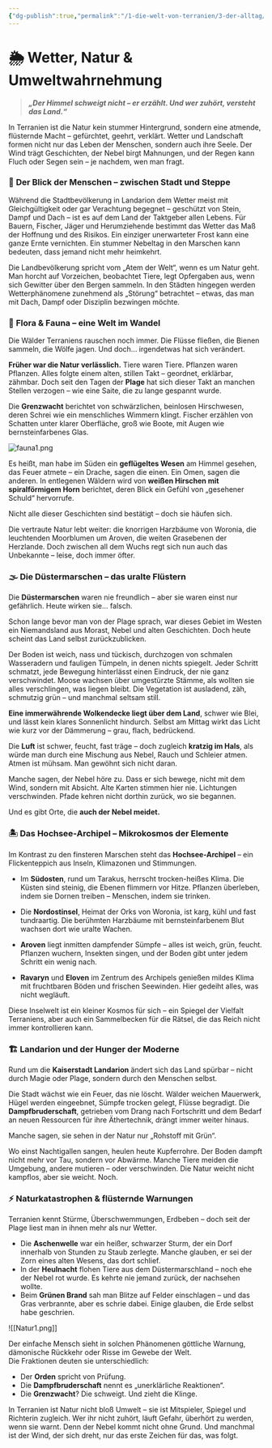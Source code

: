 ```yaml
---
{"dg-publish":true,"permalink":"/1-die-welt-von-terranien/3-der-alltag/wetter-natur-and-umweltwahrnehmung/"}
---
```


# 🌦 **Wetter, Natur & Umweltwahrnehmung**

> **_„Der Himmel schweigt nicht – er erzählt. Und wer zuhört, versteht das Land.“_**

In Terranien ist die Natur kein stummer Hintergrund, sondern eine atmende, flüsternde Macht – gefürchtet, geehrt, verklärt. Wetter und Landschaft formen nicht nur das Leben der Menschen, sondern auch ihre Seele. Der Wind trägt Geschichten, der Nebel birgt Mahnungen, und der Regen kann Fluch oder Segen sein – je nachdem, wen man fragt.

### 🌾 **Der Blick der Menschen – zwischen Stadt und Steppe**

Während die Stadtbevölkerung in Landarion dem Wetter meist mit Gleichgültigkeit oder gar Verachtung begegnet – geschützt von Stein, Dampf und Dach – ist es auf dem Land der Taktgeber allen Lebens. Für Bauern, Fischer, Jäger und Herumziehende bestimmt das Wetter das Maß der Hoffnung und des Risikos. Ein einziger unerwarteter Frost kann eine ganze Ernte vernichten. Ein stummer Nebeltag in den Marschen kann bedeuten, dass jemand nicht mehr heimkehrt.

Die Landbevölkerung spricht vom „Atem der Welt“, wenn es um Natur geht. Man horcht auf Vorzeichen, beobachtet Tiere, legt Opfergaben aus, wenn sich Gewitter über den Bergen sammeln. In den Städten hingegen werden Wetterphänomene zunehmend als „Störung“ betrachtet – etwas, das man mit Dach, Dampf oder Disziplin bezwingen möchte.

### 🌿 **Flora & Fauna – eine Welt im Wandel**

Die Wälder Terraniens rauschen noch immer. Die Flüsse fließen, die Bienen sammeln, die Wölfe jagen. Und doch... irgendetwas hat sich verändert.

**Früher war die Natur verlässlich.** Tiere waren Tiere. Pflanzen waren Pflanzen. Alles folgte einem alten, stillen Takt – geordnet, erklärbar, zähmbar. Doch seit den Tagen der **Plage** hat sich dieser Takt an manchen Stellen verzogen – wie eine Saite, die zu lange gespannt wurde.

Die **Grenzwacht** berichtet von schwärzlichen, beinlosen Hirschwesen, deren Schrei wie ein menschliches Wimmern klingt. Fischer erzählen von Schatten unter klarer Oberfläche, groß wie Boote, mit Augen wie bernsteinfarbenes Glas.

![fauna1.png](/img/user/4%20Dateien/Illustrationen/fauna1.png)

Es heißt, man habe im Süden ein **geflügeltes Wesen** am Himmel gesehen, das Feuer atmete – ein Drache, sagen die einen. Ein Omen, sagen die anderen. In entlegenen Wäldern wird von **weißen Hirschen mit spiralförmigem Horn** berichtet, deren Blick ein Gefühl von „gesehener Schuld“ hervorrufe.

Nicht alle dieser Geschichten sind bestätigt – doch sie häufen sich.

Die vertraute Natur lebt weiter: die knorrigen Harzbäume von Woronia, die leuchtenden Moorblumen um Aroven, die weiten Grasebenen der Herzlande. Doch zwischen all dem Wuchs regt sich nun auch das Unbekannte – leise, doch immer öfter.

### 🌫️ **Die Düstermarschen – das uralte Flüstern**

Die **Düstermarschen** waren nie freundlich – aber sie waren einst nur gefährlich. Heute wirken sie... falsch.

Schon lange bevor man von der Plage sprach, war dieses Gebiet im Westen ein Niemandsland aus Morast, Nebel und alten Geschichten. Doch heute scheint das Land selbst zurückzublicken.

Der Boden ist weich, nass und tückisch, durchzogen von schmalen Wasseradern und fauligen Tümpeln, in denen nichts spiegelt. Jeder Schritt schmatzt, jede Bewegung hinterlässt einen Eindruck, der nie ganz verschwindet. Moose wachsen über umgestürzte Stämme, als wollten sie alles verschlingen, was liegen bleibt. Die Vegetation ist ausladend, zäh, schmutzig grün – und manchmal seltsam still.

**Eine immerwährende Wolkendecke liegt über dem Land**, schwer wie Blei, und lässt kein klares Sonnenlicht hindurch. Selbst am Mittag wirkt das Licht wie kurz vor der Dämmerung – grau, flach, bedrückend.

Die **Luft** ist schwer, feucht, fast träge – doch zugleich **kratzig im Hals**, als würde man durch eine Mischung aus Nebel, Rauch und Schleier atmen. Atmen ist mühsam. Man gewöhnt sich nicht daran.

Manche sagen, der Nebel höre zu. Dass er sich bewege, nicht mit dem Wind, sondern mit Absicht. Alte Karten stimmen hier nie. Lichtungen verschwinden. Pfade kehren nicht dorthin zurück, wo sie begannen.

Und es gibt Orte, die **auch der Nebel meidet.**

### 🏝️ **Das Hochsee-Archipel – Mikrokosmos der Elemente**

Im Kontrast zu den finsteren Marschen steht das **Hochsee-Archipel** – ein Flickenteppich aus Inseln, Klimazonen und Stimmungen.

- Im **Südosten**, rund um Tarakus, herrscht trocken-heißes Klima. Die Küsten sind steinig, die Ebenen flimmern vor Hitze. Pflanzen überleben, indem sie Dornen treiben – Menschen, indem sie trinken.

- Die **Nordostinsel**, Heimat der Orks von Woronia, ist karg, kühl und fast tundraartig. Die berühmten Harzbäume mit bernsteinfarbenem Blut wachsen dort wie uralte Wachen.

- **Aroven** liegt inmitten dampfender Sümpfe – alles ist weich, grün, feucht. Pflanzen wuchern, Insekten singen, und der Boden gibt unter jedem Schritt ein wenig nach.

- **Ravaryn** und **Eloven** im Zentrum des Archipels genießen mildes Klima mit fruchtbaren Böden und frischen Seewinden. Hier gedeiht alles, was nicht wegläuft.

Diese Inselwelt ist ein kleiner Kosmos für sich – ein Spiegel der Vielfalt Terraniens, aber auch ein Sammelbecken für die Rätsel, die das Reich nicht immer kontrollieren kann.

### 🏗️ **Landarion und der Hunger der Moderne**

Rund um die **Kaiserstadt Landarion** ändert sich das Land spürbar – nicht durch Magie oder Plage, sondern durch den Menschen selbst.

Die Stadt wächst wie ein Feuer, das nie löscht. Wälder weichen Mauerwerk, Hügel werden eingeebnet, Sümpfe trocken gelegt, Flüsse begradigt. Die **Dampfbruderschaft**, getrieben vom Drang nach Fortschritt und dem Bedarf an neuen Ressourcen für ihre Äthertechnik, drängt immer weiter hinaus.

Manche sagen, sie sehen in der Natur nur „Rohstoff mit Grün“.

Wo einst Nachtigallen sangen, heulen heute Kupferrohre. Der Boden dampft nicht mehr vor Tau, sondern vor Abwärme. Manche Tiere meiden die Umgebung, andere mutieren – oder verschwinden. Die Natur weicht nicht kampflos, aber sie weicht. Noch.

### ⚡ **Naturkatastrophen & flüsternde Warnungen**

Terranien kennt Stürme, Überschwemmungen, Erdbeben – doch seit der Plage liest man in ihnen mehr als nur Wetter.

- Die **Aschenwelle** war ein heißer, schwarzer Sturm, der ein Dorf innerhalb von Stunden zu Staub zerlegte. Manche glauben, er sei der Zorn eines alten Wesens, das dort schlief.
- In der **Heulnacht** flohen Tiere aus dem Düstermarschland – noch ehe der Nebel rot wurde. Es kehrte nie jemand zurück, der nachsehen wollte.
- Beim **Grünen Brand** sah man Blitze auf Felder einschlagen – und das Gras verbrannte, aber es schrie dabei. Einige glauben, die Erde selbst habe geschrien.

![[Natur1.png]]

Der einfache Mensch sieht in solchen Phänomenen göttliche Warnung, dämonische Rückkehr oder Risse im Gewebe der Welt.  
Die Fraktionen deuten sie unterschiedlich:

- Der **Orden** spricht von Prüfung.
- Die **Dampfbruderschaft** nennt es „unerklärliche Reaktionen“.
- Die **Grenzwacht**? Die schweigt. Und zieht die Klinge.

In Terranien ist Natur nicht bloß Umwelt – sie ist Mitspieler, Spiegel und Richterin zugleich. Wer ihr nicht zuhört, läuft Gefahr, überhört zu werden, wenn sie warnt. Denn der Nebel kommt nicht ohne Grund. Und manchmal ist der Wind, der sich dreht, nur das erste Zeichen für das, was folgt.
